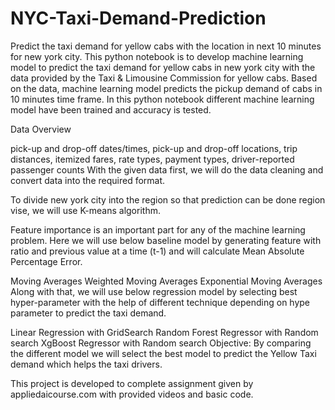 # NYC-Taxi-Demand-Prediction

Predict the taxi demand for yellow cabs with the location in next 10 minutes for new york city.
This python notebook is to develop machine learning model to predict the taxi demand for yellow cabs in new york city with the data provided by the Taxi & Limousine Commission for yellow cabs. Based on the data, machine learning model predicts the pickup demand of cabs in 10 minutes time frame. In this python notebook different machine learning model have been trained and accuracy is tested.

Data Overview

pick-up and drop-off dates/times,
pick-up and drop-off locations,
trip distances,
itemized fares,
rate types,
payment types,
driver-reported passenger counts
With the given data first, we will do the data cleaning and convert data into the required format.

To divide new york city into the region so that prediction can be done region vise, we will use K-means algorithm.

Feature importance is an important part for any of the machine learning problem. Here we will use below baseline model by generating feature with ratio and previous value at a time (t-1) and will calculate Mean Absolute Percentage Error.

Moving Averages
Weighted Moving Averages
Exponential Moving Averages
Along with that, we will use below regression model by selecting best hyper-parameter with the help of different technique depending on hype parameter to predict the taxi demand.

Linear Regression with GridSearch
Random Forest Regressor with Random search
XgBoost Regressor with Random search
Objective: By comparing the different model we will select the best model to predict the Yellow Taxi demand which helps the taxi drivers.

This project is developed to complete assignment given by appliedaicourse.com with provided videos and basic code.
